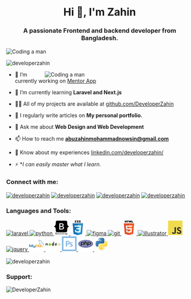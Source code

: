<h1 align="center">Hi 👋, I'm Zahin</h1>
<h3 align="center">A passionate Frontend and backend developer from Bangladesh.</h3>
<img align="center" alt="Coding a man" src="https://visme.co/blog/wp-content/uploads/2020/02/header.gif" alt="">

<p align="left"> <img src="https://komarev.com/ghpvc/?username=developerzahin&label=Profile%20views&color=0e75b6&style=flat" alt="developerzahin" /> </p>


<img align="right" alt="Coding a man" width="400" src="https://user-images.githubusercontent.com/74038190/212284087-bbe7e430-757e-4901-90bf-4cd2ce3e1852.gif" alt="">


- 🔭 I’m currently working on [Mentor App](https://github.com/DeveloperZahin/Mentor-app)

- 🌱 I’m currently learning **Laravel and Next.js**

- 👨‍💻 All of my projects are available at [github.com/DeveloperZahin](https://github.com/DeveloperZahin?tab=repositories)

- 📝 I regularly write articles on **My personal portfolio.**

- 💬 Ask me about **Web Design and Web Development**

- 📫 How to reach me **abuzahinmohammadnowsin@gmail.com**

- 📄 Know about my experiences [linkedin.com/developerzahin/](https://www.linkedin.com/in/developerzahin/)

- ⚡ **I can easily master what I learn.*

<h3 align="left">Connect with me:</h3>
<p align="left">
<a href="https://linkedin.com/in/developerzahin" target="blank"><img align="center" src="https://raw.githubusercontent.com/rahuldkjain/github-profile-readme-generator/master/src/images/icons/Social/linked-in-alt.svg" alt="developerzahin" height="30" width="40" /></a>
<a href="https://fb.com/developerzahin" target="blank"><img align="center" src="https://raw.githubusercontent.com/rahuldkjain/github-profile-readme-generator/master/src/images/icons/Social/facebook.svg" alt="developerzahin" height="30" width="40" /></a>
<a href="https://instagram.com/developerzahin" target="blank"><img align="center" src="https://raw.githubusercontent.com/rahuldkjain/github-profile-readme-generator/master/src/images/icons/Social/instagram.svg" alt="developerzahin" height="30" width="40" /></a>
<a href="https://www.youtube.com/c/developerzahin" target="blank"><img align="center" src="https://raw.githubusercontent.com/rahuldkjain/github-profile-readme-generator/master/src/images/icons/Social/youtube.svg" alt="developerzahin" height="30" width="40" /></a>
</p>

<h3 align="left">Languages and Tools:</h3>
<p align="left"> <a href="https://laravel.com/" target="_blank" rel="noreferrer"> <img src="https://upload.wikimedia.org/wikipedia/commons/thumb/9/9a/Laravel.svg/800px-Laravel.svg.png" alt="laravel" width="40" height="40"/> </a><a href="https://github.com/" target="_blank" rel="noreferrer"> <img src="https://upload.wikimedia.org/wikipedia/commons/thumb/c/c2/GitHub_Invertocat_Logo.svg/1024px-GitHub_Invertocat_Logo.svg.png" alt="python" width="40" height="40"/> </a><a href="https://getbootstrap.com" target="_blank" rel="noreferrer"> <img src="https://raw.githubusercontent.com/devicons/devicon/master/icons/bootstrap/bootstrap-plain-wordmark.svg" alt="bootstrap" width="40" height="40"/> </a> <a href="https://www.w3schools.com/css/" target="_blank" rel="noreferrer"> <img src="https://raw.githubusercontent.com/devicons/devicon/master/icons/css3/css3-original-wordmark.svg" alt="css3" width="40" height="40"/> </a> <a href="https://www.figma.com/" target="_blank" rel="noreferrer"> <img src="https://www.vectorlogo.zone/logos/figma/figma-icon.svg" alt="figma" width="40" height="40"/> </a> <a href="https://git-scm.com/" target="_blank" rel="noreferrer"> <img src="https://www.vectorlogo.zone/logos/git-scm/git-scm-icon.svg" alt="git" width="40" height="40"/> </a> <a href="https://www.w3.org/html/" target="_blank" rel="noreferrer"> <img src="https://raw.githubusercontent.com/devicons/devicon/master/icons/html5/html5-original-wordmark.svg" alt="html5" width="40" height="40"/> </a> <a href="https://www.adobe.com/in/products/illustrator.html" target="_blank" rel="noreferrer"> <img src="https://www.vectorlogo.zone/logos/adobe_illustrator/adobe_illustrator-icon.svg" alt="illustrator" width="40" height="40"/> </a> <a href="https://developer.mozilla.org/en-US/docs/Web/JavaScript" target="_blank" rel="noreferrer"> <img src="https://raw.githubusercontent.com/devicons/devicon/master/icons/javascript/javascript-original.svg" alt="javascript" width="40" height="40"/> </a><a href="https://jquery.com/" target="_blank" rel="noreferrer"> <img src="https://upload.wikimedia.org/wikipedia/en/thumb/9/9e/JQuery_logo.svg/1920px-JQuery_logo.svg.png" alt="jquery" width="40" height="40"/> </a> <a href="https://www.mysql.com/" target="_blank" rel="noreferrer"> <img src="https://raw.githubusercontent.com/devicons/devicon/master/icons/mysql/mysql-original-wordmark.svg" alt="mysql" width="40" height="40"/> </a> <a href="https://nodejs.org" target="_blank" rel="noreferrer"> <img src="https://raw.githubusercontent.com/devicons/devicon/master/icons/nodejs/nodejs-original-wordmark.svg" alt="nodejs" width="40" height="40"/> </a> <a href="https://www.photoshop.com/en" target="_blank" rel="noreferrer"> <img src="https://raw.githubusercontent.com/devicons/devicon/master/icons/photoshop/photoshop-line.svg" alt="photoshop" width="40" height="40"/> </a> <a href="https://www.php.net" target="_blank" rel="noreferrer"> <img src="https://raw.githubusercontent.com/devicons/devicon/master/icons/php/php-original.svg" alt="php" width="40" height="40"/> </a> <a href="https://www.python.org" target="_blank" rel="noreferrer"> <img src="https://raw.githubusercontent.com/devicons/devicon/master/icons/python/python-original.svg" alt="python" width="40" height="40"/> </a> </p>

<p><img align="center" src="https://github-readme-stats.vercel.app/api/top-langs?username=developerzahin&show_icons=true&locale=en&layout=compact" alt="developerzahin" /></p>


<h3 align="left">Support:</h3>
<p><a href="https://www.buymeacoffee.com/DeveloperZahin"> <img align="left" src="https://cdn.buymeacoffee.com/buttons/v2/default-yellow.png" height="50" width="210" alt="DeveloperZahin" /></a></p><br><br>

